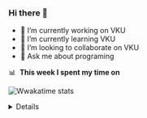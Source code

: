 ### Hi there 👋
- 🔭 I’m currently working on VKU
- 🌱 I’m currently learning VKU
- 👯 I’m looking to collaborate on VKU
- 💬 Ask me about programing

📊 &nbsp;**This week I spent my time on**

![Wwakatime stats](https://github-readme-stats-taupe-two.vercel.app/api/wakatime?username=Bin_08_01&hide_title=true&hide_border=true&langs_count=5&bg_color=00000000&text_color=777)
<details>

![Anurag's GitHub stats](https://github-readme-stats.vercel.app/api?username=Bin-08-01&show_icons=true&theme=onedark)
[![Top Langs](https://github-readme-stats.vercel.app/api/top-langs/?username=Bin-08-01&layout=compact)](https://github.com/anuraghazra/github-readme-stats)

![](https://komarev.com/ghpvc/?username=Bin-08-01&color=blue)
